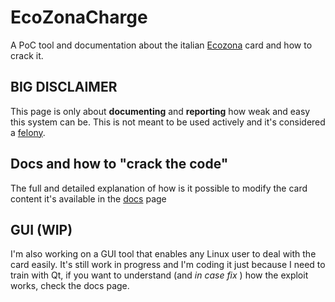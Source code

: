 # EcoZonaCharge

A PoC tool and documentation about the italian [Ecozona](https://www.ecozona.info/) card and how to crack it.

## BIG DISCLAIMER

This page is only about **documenting** and **reporting** how weak and easy this system can be. This is not meant to be used actively and it's considered a [felony](https://www.gazzettaufficiale.it/atto/serie_generale/caricaArticolo?art.progressivo=0&art.idArticolo=2&art.versione=1&art.codiceRedazionale=001G0167&art.dataPubblicazioneGazzetta=2001-04-19&art.idGruppo=0&art.idSottoArticolo1=10&art.idSottoArticolo=1&art.flagTipoArticolo=0).

## Docs and how to "crack the code"

The full and detailed explanation of how is it possible to modify the card content it's available in the [docs](https://github.com/sh4tteredd/EcoZonaCharge/blob/main/DOCS.md) page

## GUI (WIP)

I'm also working on a GUI tool that enables any Linux user to deal with the card easily. It's still work in progress and I'm coding it just because I need to train with Qt, if you want to understand (and *in case fix* ) how the exploit works, check the docs page.
